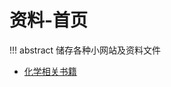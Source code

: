 # 资料-首页

!!! abstract
	储存各种小网站及资料文件

- [化学相关书籍](https://superkelesss.github.io/maphy/math/Mathematic%20Method%20in%20Physics/)
